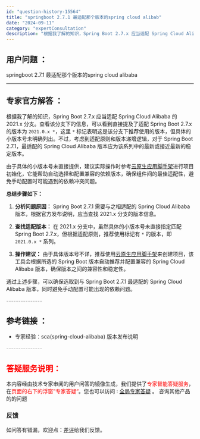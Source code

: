 ```yaml
---
id: "question-history-15564"
title: "springboot 2.7.1 最适配那个版本的spring cloud alibab"
date: "2024-09-11"
category: "expertConsultation"
description: "根据我了解的知识，Spring Boot 2.7.x 应当适配 Spring Cloud Alibaba 的 2021.x 分支。查看该分支下的信息，可以看到直接提及了适配 Spring Boot 2.7.x 的版本为 `2021.0.x *`，这里 `*` 标记表明这是该分支下推荐使用的版本，但具"
---
```


## 用户问题 ： 
 springboot 2.7.1 最适配那个版本的spring cloud alibaba  

---------------
## 专家官方解答 ：

根据我了解的知识，Spring Boot 2.7.x 应当适配 Spring Cloud Alibaba 的 2021.x 分支。查看该分支下的信息，可以看到直接提及了适配 Spring Boot 2.7.x 的版本为 `2021.0.x *`，这里 `*` 标记表明这是该分支下推荐使用的版本，但具体的小版本号未明确列出。不过，考虑到适配原则和版本递增逻辑，对于 Spring Boot 2.7.1，最适配的 Spring Cloud Alibaba 版本应为该系列中的最新或接近最新的稳定版本。

由于具体的小版本号未直接提供，建议实际操作时参考[云原生应用脚手架](https://start.aliyun.com)进行项目初始化，它能帮助自动选择和配置兼容的依赖版本，确保组件间的最佳适配性，避免手动配置时可能遇到的依赖冲突问题。

**总结步骤如下：**

1. **分析问题原因：** Spring Boot 2.7.1 需要与之相适配的 Spring Cloud Alibaba 版本，根据官方发布说明，应当查找 2021.x 分支的版本信息。

2. **查找适配版本：** 在 2021.x 分支中，虽然具体的小版本号未直接指定匹配 Spring Boot 2.7.x，但根据适配原则，推荐使用标记有 `*` 的版本，即 `2021.0.x *` 系列。

3. **操作建议：** 由于具体版本号不详，推荐使用[云原生应用脚手架](https://start.aliyun.com)来创建项目，该工具会根据所选的 Spring Boot 版本自动推荐并配置兼容的 Spring Cloud Alibaba 版本，确保版本之间的兼容性和稳定性。

通过上述步骤，可以确保选取到与 Spring Boot 2.7.1 最适配的 Spring Cloud Alibaba 版本，同时避免手动配置可能出现的依赖问题。


<font color="#949494">---------------</font> 


## 参考链接 ：

* 专家经验：sca(spring-cloud-alibaba) 版本发布说明 


 <font color="#949494">---------------</font> 
 


## <font color="#FF0000">答疑服务说明：</font> 

本内容经由技术专家审阅的用户问答的镜像生成，我们提供了<font color="#FF0000">专家智能答疑服务</font>，在<font color="#FF0000">页面的右下的浮窗”专家答疑“</font>。您也可以访问 : [全局专家答疑](https://answer.opensource.alibaba.com/docs/intro) 。 咨询其他产品的的问题

### 反馈
如问答有错漏，欢迎点：[差评](https://ai.nacos.io/user/feedbackByEnhancerGradePOJOID?enhancerGradePOJOId=17079)给我们反馈。
